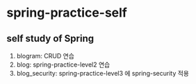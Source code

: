 # spring-practice-self
## self study of Spring
1. blogram: CRUD 연습
2. blog: spring-practice-level2 연습
3. blog_security: spring-practice-level3 에 spring-security 적용

